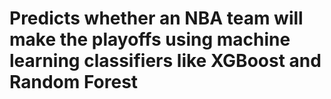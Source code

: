 # Predicts whether an NBA team will make the playoffs using machine learning classifiers like XGBoost and Random Forest
